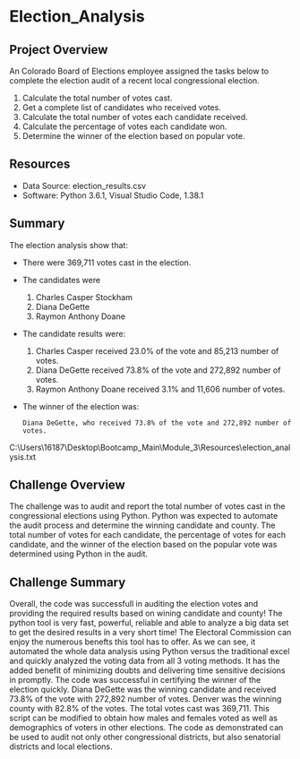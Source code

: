 # Election_Analysis

## Project Overview
An Colorado Board of Elections employee assigned the tasks below to complete the election audit of a recent local congressional election.

1.	Calculate the total number of votes cast.
2.	Get a complete list of candidates who received votes.
3.	Calculate the total number of votes each candidate received.
4.	Calculate the percentage of votes each candidate won.
5.	Determine the winner of the election based on popular vote.

## Resources
-	Data Source: election_results.csv
-	Software: Python 3.6.1, Visual Studio Code, 1.38.1

## Summary
The election analysis show that:
-	There were 369,711 votes cast in the election.
-	The candidates were 


     1. Charles Casper Stockham  
     2. Diana DeGette
     3. Raymon Anthony Doane


-	The candidate results were:


    1. Charles Casper received 23.0% of the vote and 85,213 number of votes.
	  2. Diana DeGette received 73.8% of the vote and 272,892 number of votes.
    3. Raymon Anthony Doane received 3.1% and 11,606 number of votes.


-	The winner of the election was:
        
        Diana DeGette, who received 73.8% of the vote and 272,892 number of votes.



C:\Users\16187\Desktop\Bootcamp_Main\Module_3\Resources\election_analysis.txt

## Challenge Overview
The challenge was to audit and report the total number of votes cast in the congressional elections using Python. Python was expected to automate the audit process and determine the winning candidate and county. The total number of votes for each candidate, the percentage of votes for each candidate, and the winner of the election based on the popular vote was determined using Python in the audit.


## Challenge Summary
Overall, the code was successfull in auditing the election votes and providing the required results based on wining candidate and county! The python tool is very fast, powerful, reliable and able to analyze a big data set to get the desired results in a very short time! The Electoral Commission can enjoy the numerous benefts this tool has to offer. As we can see, it automated the whole data analysis using Python versus the traditional excel and quickly analyzed the voting data from all 3 voting methods. It has the added benefit of minimizing doubts and delivering time sensitive decisions in promptly. The code was successful in certifying the winner of the election quickly.
Diana DeGette was the winning candidate and received 73.8% of the vote with 272,892 number of votes. Denver was the winning county with 82.8% of the votes. The total votes cast was 369,711. This script can be modified to obtain how males and females voted as well as demographics of voters in other elections. The code as demonstrated can be used to audit not only other congressional districts, but also senatorial districts and local elections.
